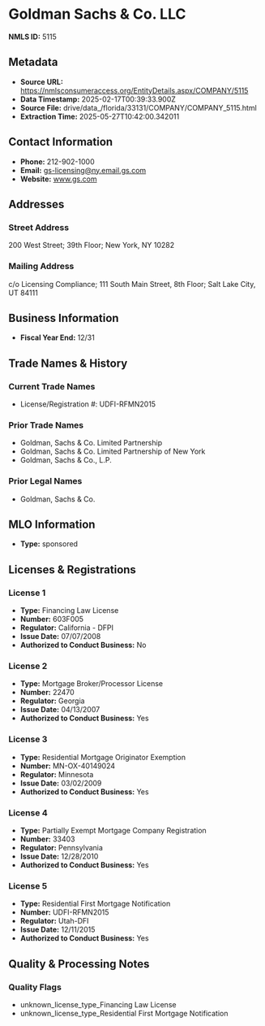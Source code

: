 # Goldman Sachs & Co. LLC

**NMLS ID:** 5115

## Metadata
- **Source URL:** https://nmlsconsumeraccess.org/EntityDetails.aspx/COMPANY/5115
- **Data Timestamp:** 2025-02-17T00:39:33.900Z
- **Source File:** drive/data_/florida/33131/COMPANY/COMPANY_5115.html
- **Extraction Time:** 2025-05-27T10:42:00.342011

## Contact Information
- **Phone:** 212-902-1000
- **Email:** gs-licensing@ny.email.gs.com
- **Website:** www.gs.com

## Addresses
### Street Address
200 West Street; 39th Floor; New York, NY 10282

### Mailing Address
c/o Licensing Compliance; 111 South Main Street, 8th Floor; Salt Lake City, UT 84111

## Business Information
- **Fiscal Year End:** 12/31

## Trade Names & History
### Current Trade Names
- License/Registration #: UDFI-RFMN2015

### Prior Trade Names
- Goldman, Sachs & Co. Limited Partnership
- Goldman, Sachs & Co. Limited Partnership of New York
- Goldman, Sachs & Co., L.P.

### Prior Legal Names
- Goldman, Sachs & Co.

## MLO Information
- **Type:** sponsored

## Licenses & Registrations

### License 1
- **Type:** Financing Law License
- **Number:** 603F005
- **Regulator:** California - DFPI
- **Issue Date:** 07/07/2008
- **Authorized to Conduct Business:** No

### License 2
- **Type:** Mortgage Broker/Processor License
- **Number:** 22470
- **Regulator:** Georgia
- **Issue Date:** 04/13/2007
- **Authorized to Conduct Business:** Yes

### License 3
- **Type:** Residential Mortgage Originator Exemption
- **Number:** MN-OX-40149024
- **Regulator:** Minnesota
- **Issue Date:** 03/02/2009
- **Authorized to Conduct Business:** Yes

### License 4
- **Type:** Partially Exempt Mortgage Company Registration
- **Number:** 33403
- **Regulator:** Pennsylvania
- **Issue Date:** 12/28/2010
- **Authorized to Conduct Business:** Yes

### License 5
- **Type:** Residential First Mortgage Notification
- **Number:** UDFI-RFMN2015
- **Regulator:** Utah-DFI
- **Issue Date:** 12/11/2015
- **Authorized to Conduct Business:** Yes

## Quality & Processing Notes
### Quality Flags
- unknown_license_type_Financing Law License
- unknown_license_type_Residential First Mortgage Notification
